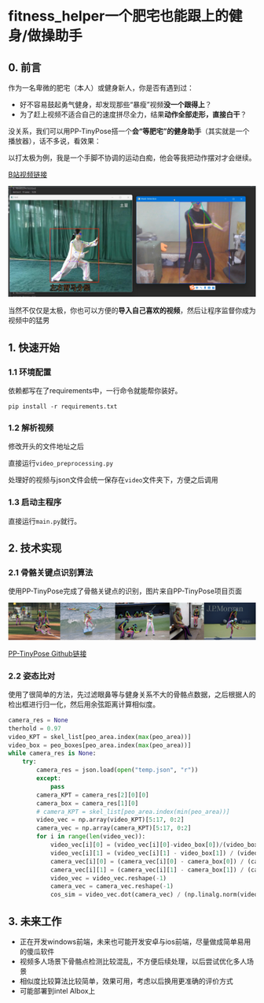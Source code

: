 # fitness_helper一个肥宅也能跟上的健身/做操助手

## 0. 前言

作为一名卑微的肥宅（本人）或健身新人，你是否有遇到过：

- 好不容易鼓起勇气健身，却发现那些“暴瘦”视频**没一个跟得上**？
- 为了赶上视频不适合自己的速度拼尽全力，结果**动作全部走形，直接白干**？

没关系，我们可以用PP-TinyPose搭一个**会“等肥宅”的健身助手**（其实就是一个播放器），话不多说，看效果：

以打太极为例，我是一个手脚不协调的运动白痴，他会等我把动作摆对才会继续。

[B站视频链接](https://www.bilibili.com/video/BV1ke4y1i7uF/)

![image-20221006164453210](README.assets/image-20221006164453210.png)




当然不仅仅是太极，你也可以方便的**导入自己喜欢的视频**，然后让程序监督你成为视频中的猛男



## 1. 快速开始

### 1.1 环境配置

依赖都写在了requirements中，一行命令就能帮你装好。

```shell
pip install -r requirements.txt
```

### 1.2 解析视频

修改开头的文件地址之后

直接运行`video_preprocessing.py`

处理好的视频与json文件会统一保存在`video`文件夹下，方便之后调用

### 1.3 启动主程序

直接运行`main.py`就行。



## 2. 技术实现

### 2.1 骨骼关键点识别算法

使用PP-TinyPose完成了骨骼关键点的识别，图片来自PP-TinyPose项目页面

![tinypose_demo](README.assets/tinypose_demo-16650454998792.png)

[PP-TinyPose Github链接](https://github.com/PaddlePaddle/PaddleDetection/tree/release/2.5/configs/keypoint/tiny_pose)

### 2.2 姿态比对

使用了很简单的方法，先过滤眼鼻等与健身关系不大的骨骼点数据，之后根据人的检出框进行归一化，然后用余弦距离计算相似度。

```python
camera_res = None
therhold = 0.97
video_KPT = skel_list[peo_area.index(max(peo_area))]
video_box = peo_boxes[peo_area.index(max(peo_area))]
while camera_res is None:
    try:
        camera_res = json.load(open("temp.json", "r"))
        except:
            pass
        camera_KPT = camera_res[2][0][0]
        camera_box = camera_res[1][0]
        # camera_KPT = skel_list[peo_area.index(min(peo_area))]
        video_vec = np.array(video_KPT)[5:17, 0:2]
        camera_vec = np.array(camera_KPT)[5:17, 0:2]
        for i in range(len(video_vec)):
            video_vec[i][0] = (video_vec[i][0]-video_box[0])/(video_box[2] - video_box[0])
            video_vec[i][1] = (video_vec[i][1] - video_box[1]) / (video_box[3] - video_box[1])
            camera_vec[i][0] = (camera_vec[i][0] - camera_box[0]) / (camera_box[2] - camera_box[0])
            camera_vec[i][1] = (camera_vec[i][1] - camera_box[1]) / (camera_box[3] - camera_box[1])
            video_vec = video_vec.reshape(-1)
            camera_vec = camera_vec.reshape(-1)
            cos_sim = video_vec.dot(camera_vec) / (np.linalg.norm(video_vec) * np.linalg.norm(camera_vec))
```



## 3. 未来工作

- 正在开发windows前端，未来也可能开发安卓与ios前端，尽量做成简单易用的傻瓜软件
- 视频多人场景下骨骼点检测比较混乱，不方便后续处理，以后尝试优化多人场景
- 相似度比较算法比较简单，效果可用，考虑以后换用更准确的评价方式
- 可能部署到intel AIbox上